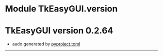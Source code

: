 # Module TkEasyGUI.version

# TkEasyGUI version 0.2.64

- audo generated by [pyproject.toml](https://github.com/kujirahand/tkeasygui-python/blob/main/pyproject.toml)

---------------------------



